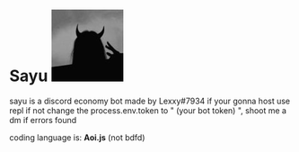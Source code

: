 # Sayu ![](https://github.com/Snipedprox/images/blob/085d746d189539575de3f1873d786f842d5f9200/1acb0c562083718e0ceb194480cafa9b.jpg)
sayu is a discord economy bot made by 
Lexxy#7934
if your gonna host use repl if not change the process.env.token to " (your bot token) ",
shoot me a dm if errors found

coding language is: **Aoi.js** (not bdfd)

